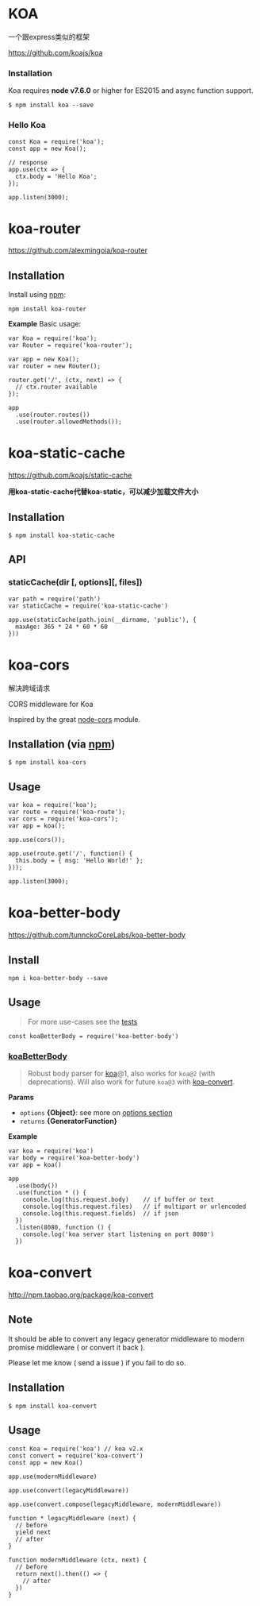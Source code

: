# KOA

一个跟express类似的框架 

https://github.com/koajs/koa



### Installation

Koa requires **node v7.6.0** or higher for ES2015 and async function support.

```
$ npm install koa --save
```

### Hello Koa

```
const Koa = require('koa');
const app = new Koa();

// response
app.use(ctx => {
  ctx.body = 'Hello Koa';
});

app.listen(3000);
```



# koa-router

https://github.com/alexmingoia/koa-router



## Installation

Install using [npm](https://www.npmjs.org/):

```
npm install koa-router
```

**Example**
Basic usage:

```
var Koa = require('koa');
var Router = require('koa-router');

var app = new Koa();
var router = new Router();

router.get('/', (ctx, next) => {
  // ctx.router available
});

app
  .use(router.routes())
  .use(router.allowedMethods());
```





# koa-static-cache

https://github.com/koajs/static-cache

**用koa-static-cache代替koa-static，可以减少加载文件大小**

## Installation

```
$ npm install koa-static-cache
```

## API

### staticCache(dir [, options][, files])

```
var path = require('path')
var staticCache = require('koa-static-cache')

app.use(staticCache(path.join(__dirname, 'public'), {
  maxAge: 365 * 24 * 60 * 60 
}))
```



# koa-cors

解决跨域请求

CORS middleware for Koa

Inspired by the great [node-cors](https://github.com/troygoode/node-cors) module.

## Installation (via [npm](https://npmjs.org/package/koa-cors))

```
$ npm install koa-cors
```

## Usage

```
var koa = require('koa');
var route = require('koa-route');
var cors = require('koa-cors');
var app = koa();
 
app.use(cors());
 
app.use(route.get('/', function() {
  this.body = { msg: 'Hello World!' };
}));
 
app.listen(3000);
```







# koa-better-body 

https://github.com/tunnckoCoreLabs/koa-better-body

## Install

```
npm i koa-better-body --save
```

## Usage

> For more use-cases see the [tests](https://github.com/tunnckoCoreLabs/koa-better-body/blob/master/test.js)

```
const koaBetterBody = require('koa-better-body')
```

### [koaBetterBody](https://github.com/tunnckoCoreLabs/koa-better-body/blob/master/index.js#L40)

> Robust body parser for [koa](https://github.com/koajs/koa)@1, also works for `koa@2` (with deprecations). Will also work for future `koa@3` with [koa-convert](https://github.com/gyson/koa-convert).

**Params**

- `options` **{Object}**: see more on [options section](https://github.com/tunnckoCoreLabs/koa-better-body#options)
- `returns` **{GeneratorFunction}**

**Example**

```
var koa = require('koa')
var body = require('koa-better-body')
var app = koa()

app
  .use(body())
  .use(function * () {
    console.log(this.request.body)    // if buffer or text
    console.log(this.request.files)   // if multipart or urlencoded
    console.log(this.request.fields)  // if json
  })
  .listen(8080, function () {
    console.log('koa server start listening on port 8080')
  })
```



# koa-convert

http://npm.taobao.org/package/koa-convert

## Note

It should be able to convert any legacy generator middleware to modern promise middleware ( or convert it back ).

Please let me know ( send a issue ) if you fail to do so.

## Installation

```
$ npm install koa-convert
```

## Usage

```
const Koa = require('koa') // koa v2.x
const convert = require('koa-convert')
const app = new Koa()

app.use(modernMiddleware)

app.use(convert(legacyMiddleware))

app.use(convert.compose(legacyMiddleware, modernMiddleware))

function * legacyMiddleware (next) {
  // before
  yield next
  // after
}

function modernMiddleware (ctx, next) {
  // before
  return next().then(() => {
    // after
  })
}
```







